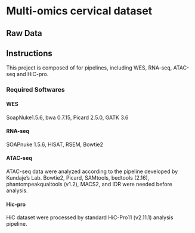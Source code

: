 # Multi-omics cervical dataset

## Raw Data


## Instructions
This project is composed of for pipelines, including WES, RNA-seq, ATAC-seq and HiC-pro.

### Required Softwares
#### WES
SoapNuke1.5.6, bwa 0.7.15, Picard 2.5.0, GATK 3.6

#### RNA-seq
SOAPnuke 1.5.6, HISAT, RSEM, Bowtie2

#### ATAC-seq
ATAC-seq data were analyzed according to the pipeline developed by Kundaje’s Lab. Bowtie2, Picard, SAMtools, bedtools (2.16), phantompeakqualtools (v1.2), MACS2, and IDR were needed before analysis.

#### Hic-pro
HiC dataset were processed by standard HiC-Pro11 (v2.11.1) analysis pipeline.


